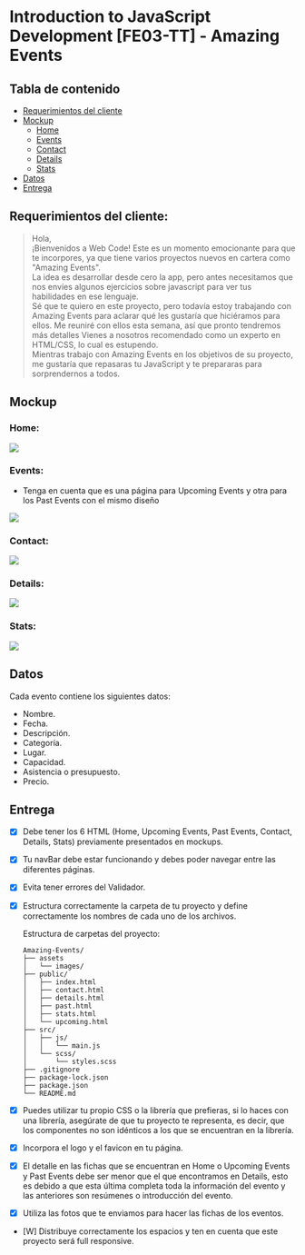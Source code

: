# Introduction to JavaScript Development [FE03-TT] - Amazing Events

## Tabla de contenido
- [Requerimientos del cliente](#requerimientos-del-cliente)
- [Mockup](#mockup)
    - [Home](#home)
    - [Events](#events)
    - [Contact](#contact)
    - [Details](#details)
    - [Stats](#stats)
- [Datos](#datos)
- [Entrega](#entrega)

## Requerimientos del cliente:

> Hola,  
¡Bienvenidos a Web Code! Este es un momento emocionante para que te incorpores, ya que tiene varios proyectos nuevos en cartera como "Amazing Events".  
La idea es desarrollar desde cero la app, pero antes necesitamos que nos envíes algunos ejercicios sobre javascript para ver tus habilidades en ese lenguaje.  
Sé que te quiero en este proyecto, pero todavía estoy trabajando con Amazing Events para aclarar qué les gustaría que hiciéramos para ellos. Me reuniré con ellos esta semana, así que pronto tendremos más detalles Vienes a nosotros recomendado como un experto en HTML/CSS, lo cual es estupendo.  
Mientras trabajo con Amazing Events en los objetivos de su proyecto, me gustaría que repasaras tu JavaScript y te prepararas para sorprendernos a todos.

## Mockup

### Home:
![](./mockup/HOME.png)

### Events:
- Tenga en cuenta que es una página para Upcoming Events y otra para los Past Events con el mismo diseño

![](./mockup/EVENTS.png)
### Contact:
![](./mockup/CONTACT.png)

### Details:
![](./mockup/DETAILS.png)

### Stats:
![](./mockup/STATS.png)

## Datos

Cada evento contiene los siguientes datos:
* Nombre.
* Fecha.
* Descripción.
* Categoría.
* Lugar.
* Capacidad.
* Asistencia o presupuesto.
* Precio.

## Entrega
- [X] Debe tener los 6 HTML (Home, Upcoming Events, Past Events, Contact, Details, Stats) previamente presentados en mockups.

- [X] Tu navBar debe estar funcionando y debes poder navegar entre las diferentes páginas. 

- [X] Evita tener errores del Validador.

- [X] Estructura correctamente la carpeta de tu proyecto y define correctamente los nombres de cada uno de los archivos.

    Estructura de carpetas del proyecto:
    ```
    Amazing-Events/
    ├── assets
    │   └── images/
    ├── public/
    │   ├── index.html
    │   ├── contact.html
    │   ├── details.html
    │   ├── past.html
    │   ├── stats.html
    │   └── upcoming.html
    ├── src/
    │   ├── js/
    │   │   └── main.js
    │   └── scss/
    │       └── styles.scss
    ├── .gitignore
    ├── package-lock.json
    ├── package.json
    └── README.md
    ```

- [X] Puedes utilizar tu propio CSS o la librería que prefieras, si lo haces con una librería, asegúrate de que tu proyecto te representa, es decir, que los componentes no son idénticos a los que se encuentran en la librería.

- [x] Incorpora el logo y el favicon en tu página.

- [X] El detalle en las fichas que se encuentran en Home o Upcoming Events y Past Events debe ser menor que el que encontramos en Details, esto es debido a que esta última completa toda la información del evento y las anteriores son resúmenes o introducción del evento.

- [X] Utiliza las fotos que te enviamos para hacer las fichas de los eventos.

- [W] Distribuye correctamente los espacios y ten en cuenta que este proyecto será full responsive.
